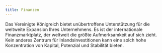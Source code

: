```yaml
---
title: Finanzen
---
```


Das Vereinigte Königreich bietet unübertroffene Unterstützung für die weltweite Expansion Ihres Unternehmens. Es ist der internationale Finanzmarktplatz, der weltweit die größte Aufmerksamkeit auf sich zieht. Kein anderes Zentrum für Inlandsinvestitionen kann eine solch hohe Konzentration von Kapital, Potenzial und Stabilität bieten.
